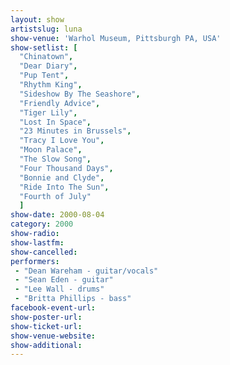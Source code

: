 ```yaml
---
layout: show
artistslug: luna
show-venue: 'Warhol Museum, Pittsburgh PA, USA'
show-setlist: [
  "Chinatown",
  "Dear Diary",
  "Pup Tent",
  "Rhythm King",
  "Sideshow By The Seashore",
  "Friendly Advice",
  "Tiger Lily",
  "Lost In Space",
  "23 Minutes in Brussels",
  "Tracy I Love You",
  "Moon Palace",
  "The Slow Song",
  "Four Thousand Days",
  "Bonnie and Clyde",
  "Ride Into The Sun",
  "Fourth of July"
  ]
show-date: 2000-08-04
category: 2000
show-radio: 
show-lastfm: 
show-cancelled: 
performers: 
 - "Dean Wareham - guitar/vocals"
 - "Sean Eden - guitar"
 - "Lee Wall - drums"
 - "Britta Phillips - bass"
facebook-event-url: 
show-poster-url: 
show-ticket-url: 
show-venue-website: 
show-additional: 
---
```


